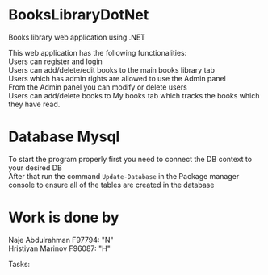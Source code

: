 # BooksLibraryDotNet
Books library web application using .NET

This web application has the following functionalities: </br>
Users can register and login</br>
Users can add/delete/edit books to the main books library tab</br>
Users which has admin rights are allowed to use the Admin panel</br>
From the Admin panel you can modify or delete users</br>
Users can add/delete books to My books tab which tracks the books which they have read.</br>

# Database Mysql
To start the program properly first you need to connect the DB context to your desired DB</br>
After that run the command `Update-Database` in the Package manager console to ensure all of the tables are created in the database

# Work is done by </br>
Naje Abdulrahman F97794: "N" </br>
Hristiyan Marinov F96087: "H" </br>

Tasks:</br>


